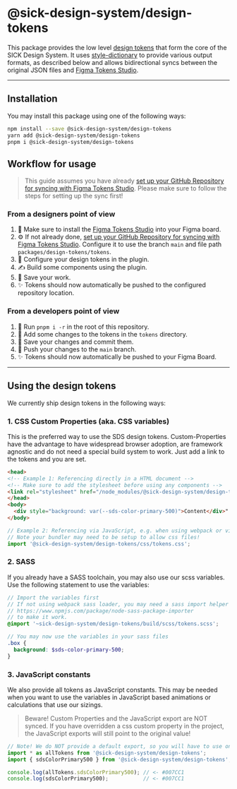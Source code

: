 # @sick-design-system/design-tokens

This package provides the low level [design tokens](https://www.invisionapp.com/inside-design/design-tokens/) that form the core of the SICK Design System. It uses [style-dictionary](https://amzn.github.io/style-dictionary) to provide various output formats, as described below and allows bidirectional syncs between the original JSON files and [Figma Tokens Studio](https://tokens.studio/).

---

## Installation

You may install this package using one of the following ways:

```bash
npm install --save @sick-design-system/design-tokens
yarn add @sick-design-system/design-tokens
pnpm i @sick-design-system/design-tokens
```

## Workflow for usage

> This guide assumes you have already [set up your GitHub Repository for syncing with Figma Tokens Studio](https://docs.tokens.studio/sync/github). Please make sure to follow the steps for setting up the sync first!

### From a designers point of view

1. 🌟 Make sure to install the [Figma Tokens Studio](https://tokens.studio/) into your Figma board.
2. ⚙️ If not already done, [set up your GitHub Repository for syncing with Figma Tokens Studio](https://docs.tokens.studio/sync/github). Configure it to use the branch `main` and file path `packages/design-tokens/tokens`.  
2. 🎨 Configure your design tokens in the plugin.
3. ✍️ Build some components using the plugin.
4. 💾 Save your work.
5. ✨ Tokens should now automatically be pushed to the configured repository location.

### From a developers point of view

1. 🌟 Run `pnpm i -r` in the root of this repository.
2. 🎨 Add some changes to the tokens in the `tokens` directory.
3. 💾 Save your changes and commit them.
4. 🚀 Push your changes to the `main` branch.
5. ✨ Tokens should now automatically be pushed to your Figma Board.

---

## Using the design tokens

We currently ship design tokens in the following ways:

### 1. CSS Custom Properties (aka. CSS variables)

This is the preferred way to use the SDS design tokens. Custom-Properties have the advantage to have widespread browser adoption, are framework agnostic and do not need a special build system to work. Just add a link to the tokens and you are set.

```html
<head>
<!-- Example 1: Referencing directly in a HTML document -->
<!-- Make sure to add the stylesheet before using any components -->
<link rel="stylesheet" href="/node_modules/@sick-design-system/design-tokens/build/css/tokens.css" />
</head>
<body>
  <div style="background: var(--sds-color-primary-500)">Content</div>"
</body>
```

```javascript
// Example 2: Referencing via JavaScript, e.g. when using webpack or vite
// Note your bundler may need to be setup to allow css files!
import '@sick-design-system/design-tokens/css/tokens.css';
```

### 2. SASS

If you already have a SASS toolchain, you may also use our scss variables. Use the following statement to use the variables:

```scss
// Import the variables first
// If not using webpack sass loader, you may need a sass import helper like
// https://www.npmjs.com/package/node-sass-package-importer
// to make it work.
@import '~sick-design-system/design-tokens/build/scss/tokens.scss';

// You may now use the variables in your sass files
.box {
  background: $sds-color-primary-500;
}
```

### 3. JavaScript constants

We also provide all tokens as JavaScript constants. This may be needed when you want to use the variables in JavaScript based animations or calculations that use our sizings.

> Beware! Custom Properties and the JavaScript export are NOT synced.
> If you have overridden a css custom property in the project, the JavaScript exports will still point to the original value!

```javascript
// Note! We do NOT provide a default export, so you will have to use one of the syntaxes below to import a token.
import * as allTokens from '@sick-design-system/design-tokens';
import { sdsColorPrimary500 } from '@sick-design-system/design-tokens';

console.log(allTokens.sdsColorPrimary500); // <- #007CC1
console.log(sdsColorPrimary500);           // <- #007CC1
```
